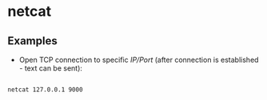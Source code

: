 # netcat

## Examples

- Open TCP connection to specific *IP/Port* (after connection is established - text can be sent):

```bash

netcat 127.0.0.1 9000

```